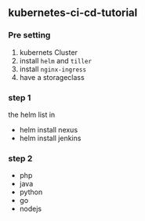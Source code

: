 ## kubernetes-ci-cd-tutorial


### Pre setting

1. kubernets Cluster
2. install `helm` and `tiller` 
3. install `nginx-ingress`
4. have a storageclass

### step 1 

the helm list in

- helm install nexus
- helm install jenkins

### step 2 

- php
- java
- python
- go
- nodejs


